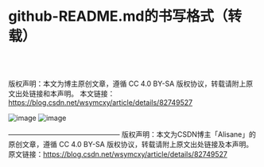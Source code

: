 # github-README.md的书写格式（转载）
<br>
<br>

版权声明：本文为博主原创文章，遵循 CC 4.0 BY-SA 版权协议，转载请附上原文出处链接和本声明。
本文链接：https://blog.csdn.net/wsymcxy/article/details/82749527


![image](https://user-images.githubusercontent.com/91337184/163767022-f1babdd4-b13e-42f1-b6a2-64d1a371e50a.png)
![image](https://user-images.githubusercontent.com/91337184/163767080-27ce9999-4902-471d-8daf-1a81f9c35953.png)

————————————————
版权声明：本文为CSDN博主「Alisane」的原创文章，遵循 CC 4.0 BY-SA 版权协议，转载请附上原文出处链接及本声明。
原文链接：https://blog.csdn.net/wsymcxy/article/details/82749527
